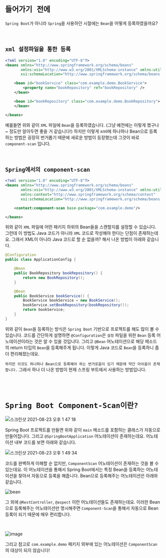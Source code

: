 # `들어가기 전에`

`Spring Boot`가 아니라 `Spring`을 사용하던 시절에는 `Bean`을 어떻게 등록하였을까요?

<br>

## `xml 설정파일을 통한 등록`

```xml
<?xml version="1.0" encoding="UTF-8"?>
<beans xmlns="http://www.springframework.org/schema/beans"
       xmlns:xsi="http://www.w3.org/2001/XMLSchema-instance" xmlns:util="http://www.springframework.org/schema/util"
       xsi:schemaLocation="http://www.springframework.org/schema/beans http://www.springframework.org/schema/beans/spring-beans.xsd http://www.springframework.org/schema/util https://www.springframework.org/schema/util/spring-util.xsd">

    <bean id="bookService" class="com.example.demo.BookService">
        <property name="bookRepository" ref="bookRepository" />
    </bean>

    <bean id="bookRepository" class="com.example.demo.BookRepository">
    </bean>

</beans>
```

예를들면 위와 같이 `XML` 파일에 `Bean`을 등록하였습니다. (그냥 예전에는 이렇게 했구나~ 정도만 알아두면 좋을 거 같습니다!) 하지만 이렇게 xml에 하나하나 Bean으로 등록하는 방법은 굉장히 번거롭기 때문에 새로운 방법이 등장했는데 그것이 바로 `component-scan` 입니다.

<br>

## `Spring에서의 component-scan`

```xml
<?xml version="1.0" encoding="UTF-8"?>
<beans xmlns="http://www.springframework.org/schema/beans"
       xmlns:xsi="http://www.w3.org/2001/XMLSchema-instance" xmlns:util="http://www.springframework.org/schema/util"
       xmlns:context="http://www.springframework.org/schema/context"
       xsi:schemaLocation="http://www.springframework.org/schema/beans http://www.springframework.org/schema/beans/spring-beans.xsd http://www.springframework.org/schema/util https://www.springframework.org/schema/util/spring-util.xsd http://www.springframework.org/schema/context https://www.springframework.org/schema/context/spring-context.xsd">

    <context:component-scan base-package="com.example.demo"/>

</beans>
```

위와 같이 `XML` 파일에 어떤 패키지 하위의 Bean들을 스캔할지를 설정할 수 있습니다. 그런데 이 방법도 Java 코드가 아니라 `XML` 코드로 작성해야 한다는 단점이 존재하는데요. 그래서 XML이 아니라 Java 코드로 할 순 없을까? 해서 나온 방법이 아래와 같습니다.

```java
@Configuration
public class ApplicationConfig {

    @Bean
    public BookRepository bookRepository() {
        return new BookRepository();
    }

    @Bean
    public BookService bookService() {
        BookService bookService = new BookService();
        bookService.setBookRepository(bookRepository());
        return bookService;
    }
}
```

위와 같이 `Bean`을 등록하는 방식은 `Spring Boot` 기반으로 프로젝트를 해도 많이 볼 수 있습니다. 코드를 간단하게 설명하면 `@Configuration`은 `설정` 파일을 위한 `Bean` 등록 어노테이션이라는 것은 알 수 있을 것입니다. 그리고 `@Bean` 어노테이션으로 해당 메소드의 return 타입의 `Bean`을 등록해주게 됩니다. 이렇게 Java 코드로 `Bean`을 등록하니 좀 더 편리해졌는데요. 

`하지만 이것도 하나하나 Bean으로 등록해야 하는 번거로움이 있기 때문에 약간 아쉬움이 존재합니다.` 그래서 하나 더 나온 방법이 현재 스프링 부트에서 사용하는 방법입니다. 

<br> <br>

# `Spring Boot Component-Scan이란?`

![스크린샷 2021-08-23 오후 1 47 18](https://user-images.githubusercontent.com/45676906/130391340-f6bef4ef-53c6-4c5e-9b8f-5ffe39845d71.png)

Spring Boot 프로젝트를 만들면 위와 같이 `main` 메소드를 포함하는 클래스가 자동으로 만들어집니다. 그리고 `@SpringBootApplication` 어노테이션이 존재하는데요. 어노테이션 내부 코드를 보면 아래와 같습니다. 

![스크린샷 2021-08-23 오후 1 49 34](https://user-images.githubusercontent.com/45676906/130391488-3ff3dc36-bc9f-4da4-91b6-176b84b8f786.png)

코드를 완벽하게 이해할 순 없지만, `ComponentScan` 어노테이션이 존재하는 것을 볼 수 있는데요. 이 어노테이션을 통해서 Spring Boot에서는 특정 Bean을 등록하는 어노테이션을 찾아서 자동으로 등록을 해줍니다. Bean으로 등록해주는 어노테이션은 아래와 같습니다. 

![bean](https://img1.daumcdn.net/thumb/R1280x0/?scode=mtistory2&fname=https%3A%2F%2Fblog.kakaocdn.net%2Fdn%2FbhBRwR%2FbtqFQKw4jhV%2Fc1GJu25gdTqimnWd0PhLyK%2Fimg.jpg)

그 외에 `@RestController`, `@aspect` 이런 어노테이션들도 존재하는데요. 이러한 Bean으로 등록해주는 어노테이션만 명시해주면 `Component-Scan`을 통해서 자동으로 Bean 등록이 되기 때문에 매우 편리합니다. 

<br>

![image](https://img1.daumcdn.net/thumb/R1280x0/?scode=mtistory2&fname=https%3A%2F%2Fblog.kakaocdn.net%2Fdn%2FdF0AYX%2FbtqGuGaHE2F%2Fki1vGtqtlBKKRozAP6MpJk%2Fimg.png)

그리고 참고로 `com.example.demo` 패키지 외부에 있는 어노테이션은 `ComponentScan`의 대상이 되지 않습니다!  
